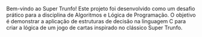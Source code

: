 Bem-vindo ao Super Trunfo! Este projeto foi desenvolvido como um desafio prático para a disciplina de Algoritmos e Lógica de Programação. O objetivo é demonstrar a aplicação de estruturas de decisão na linguagem C para criar a lógica de um jogo de cartas inspirado no clássico Super Trunfo.
